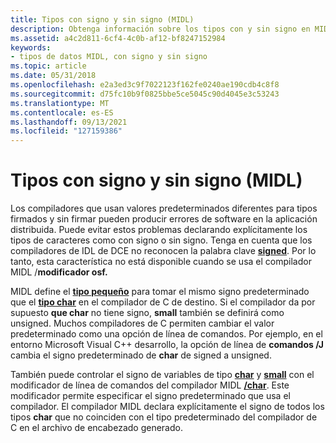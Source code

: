 ```yaml
---
title: Tipos con signo y sin signo (MIDL)
description: Obtenga información sobre los tipos con y sin signo en MIDL. Los compiladores que usan diferentes tipos de valores predeterminados pueden producir errores de software en la aplicación distribuida.
ms.assetid: a4c2d811-6cf4-4c0b-af12-bf8247152984
keywords:
- tipos de datos MIDL, con signo y sin signo
ms.topic: article
ms.date: 05/31/2018
ms.openlocfilehash: e2a3ed3c9f7022123f162fe0240ae190cdb4c8f8
ms.sourcegitcommit: d75fc10b9f0825bbe5ce5045c90d4045e3c53243
ms.translationtype: MT
ms.contentlocale: es-ES
ms.lasthandoff: 09/13/2021
ms.locfileid: "127159386"
---
```

# <a name="signed-and-unsigned-types-midl"></a>Tipos con signo y sin signo (MIDL)

Los compiladores que usan valores predeterminados diferentes para tipos firmados y sin firmar pueden producir errores de software en la aplicación distribuida. Puede evitar estos problemas declarando explícitamente los tipos de caracteres como con signo o sin signo. Tenga en cuenta que los compiladores de IDL de DCE no reconocen la palabra clave [**signed**](signed.md). Por lo tanto, esta característica no está disponible cuando se usa el compilador MIDL /**modificador osf.**

MIDL define el [**tipo pequeño**](small.md) para tomar el mismo signo predeterminado que el [**tipo char**](char-idl.md) en el compilador de C de destino. Si el compilador da por supuesto **que char** no tiene signo, **small** también se definirá como unsigned. Muchos compiladores de C permiten cambiar el valor predeterminado como una opción de línea de comandos. Por ejemplo, en el entorno Microsoft Visual C++ desarrollo, la opción de línea de **comandos /J** cambia el signo predeterminado de **char** de signed a unsigned.

También puede controlar el signo de variables de tipo [**char**](char-idl.md) y [**small**](small.md) con el modificador de línea de comandos del compilador MIDL [**/char**](-char.md). Este modificador permite especificar el signo predeterminado que usa el compilador. El compilador MIDL declara explícitamente el signo de todos los tipos **char** que no coinciden con el tipo predeterminado del compilador de C en el archivo de encabezado generado.

 

 




